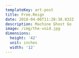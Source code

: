 ```yaml
---
templateKey: art-post
title: Free.Reign
date: 2018-04-06T11:28:38.032Z
description: Machine Ghost Go
image: /img/the-void.jpg
dimensions:
  height: '42'
  unit: inches
  width: '12'
---
```

